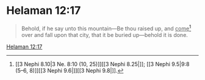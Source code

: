 # Helaman 12:17

> Behold, if he say unto this mountain—Be thou raised up, and <u>come</u>[^a] over and fall upon that city, that it be buried up—behold it is done.

[Helaman 12:17](https://www.churchofjesuschrist.org/study/scriptures/bofm/hel/12?lang=eng&id=p17#p17)


[^a]: [[3 Nephi 8.10|3 Ne. 8:10 (10, 25)]][[3 Nephi 8.25|]]; [[3 Nephi 9.5|9:8 (5–6, 8)]][[3 Nephi 9.6|]][[3 Nephi 9.8|]].  
